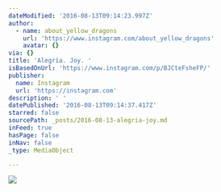 ```yaml
---
dateModified: '2016-08-13T09:14:23.997Z'
author:
  - name: about_yellow_dragons
    url: 'https://www.instagram.com/about_yellow_dragons'
    avatar: {}
via: {}
title: 'Alegría. Joy. '
isBasedOnUrl: 'https://www.instagram.com/p/BJCteFsheFP/'
publisher:
  name: Instagram
  url: 'https://instagram.com'
description: ' '
datePublished: '2016-08-13T09:14:37.417Z'
starred: false
sourcePath: _posts/2016-08-13-alegria-joy.md
inFeed: true
hasPage: false
inNav: false
_type: MediaObject

---
```

![ ](https://imgflo.herokuapp.com/graph/vahj1ThiexotieMo/a9c41beccee3fbc00b766e937a141798/croprotate.jpg?cropheight=465&cropwidth=640&degrees=0&input=https%3A%2F%2Fscontent.cdninstagram.com%2Ft51.2885-15%2Fs640x640%2Fsh0.08%2Fe35%2F14033516_265891107129813_401643607_n.jpg%3Fig_cache_key%3DMTMxNTgxNDAyMDkzODU4ODQ5NQ%253D%253D.2&x=0&y=95)
